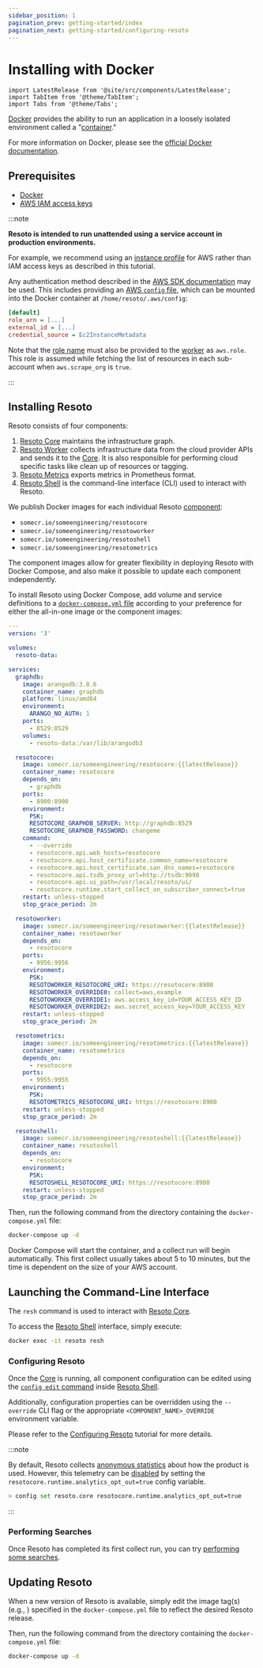 ```yaml
---
sidebar_position: 1
pagination_prev: getting-started/index
pagination_next: getting-started/configuring-resoto
---
```


# Installing with Docker

```mdx-code-block
import LatestRelease from '@site/src/components/LatestRelease';
import TabItem from '@theme/TabItem';
import Tabs from '@theme/Tabs';
```

[Docker](https://docker.com) provides the ability to run an application in a loosely isolated environment called a "[container](https://docs.docker.com/get-started/overview#containers)."

For more information on Docker, please see the [official Docker documentation](https://docs.docker.com).

## Prerequisites

- [Docker](https://docs.docker.com/get-started#download-and-install-docker)
- [AWS IAM access keys](https://docs.aws.amazon.com/IAM/latest/UserGuide/id_credentials_access-keys.html)

:::note

**Resoto is intended to run unattended using a service account in production environments.**

For example, we recommend using an [instance profile](https://docs.aws.amazon.com/IAM/latest/UserGuide/id_roles_use_switch-role-ec2_instance-profiles.html) for AWS rather than IAM access keys as described in this tutorial.

Any authentication method described in the [AWS SDK documentation](https://boto3.amazonaws.com/v1/documentation/api/latest/guide/credentials.html#configuring-credentials) may be used. This includes providing an [AWS `config` file](https://boto3.amazonaws.com/v1/documentation/api/latest/guide/credentials.html#aws-config-file), which can be mounted into the Docker container at `/home/resoto/.aws/config`:

```ini title="/home/resoto/.aws/config"
[default]
role_arn = [...]
external_id = [...]
credential_source = Ec2InstanceMetadata
```

Note that the [role name](https://docs.aws.amazon.com/general/latest/gr/aws-arns-and-namespaces.html) must also be provided to the [worker](../concepts/components/worker.md) as `aws.role`. This role is assumed while fetching the list of resources in each sub-account when `aws.scrape_org` is `true`.

:::

## Installing Resoto

Resoto consists of four components:

1. [Resoto Core](../concepts/components/core.md) maintains the infrastructure graph.
2. [Resoto Worker](../concepts/components/worker.md) collects infrastructure data from the cloud provider APIs and sends it to the [Core](../concepts/components/core.md). It is also responsible for performing cloud specific tasks like clean up of resources or tagging.
3. [Resoto Metrics](../concepts/components/metrics.md) exports metrics in Prometheus format.
4. [Resoto Shell](../concepts/components/shell.md) is the command-line interface (CLI) used to interact with Resoto.

We publish Docker images for each individual Resoto [component](../concepts/components/index.md):

- `somecr.io/someengineering/resotocore`
- `somecr.io/someengineering/resotoworker`
- `somecr.io/someengineering/resotoshell`
- `somecr.io/someengineering/resotometrics`

The component images allow for greater flexibility in deploying Resoto with Docker Compose, and also make it possible to update each component independently.

To install Resoto using Docker Compose, add volume and service definitions to a [`docker-compose.yml` file](https://docs.docker.com/compose/compose-file) according to your preference for either the all-in-one image or the component images:

```yml title="docker-compose.yml"
---
version: '3'

volumes:
  resoto-data:

services:
  graphdb:
    image: arangodb:3.8.6
    container_name: graphdb
    platform: linux/amd64
    environment:
      ARANGO_NO_AUTH: 1
    ports:
      - 8529:8529
    volumes:
      - resoto-data:/var/lib/arangodb3

  resotocore:
    image: somecr.io/someengineering/resotocore:{{latestRelease}}
    container_name: resotocore
    depends_on:
      - graphdb
    ports:
      - 8900:8900
    environment:
      PSK:
      RESOTOCORE_GRAPHDB_SERVER: http://graphdb:8529
      RESOTOCORE_GRAPHDB_PASSWORD: changeme
    command:
      - --override
      - resotocore.api.web_hosts=resotocore
      - resotocore.api.host_certificate.common_name=resotocore
      - resotocore.api.host_certificate.san_dns_names=resotocore
      - resotocore.api.tsdb_proxy_url=http://tsdb:9090
      - resotocore.api.ui_path=/usr/local/resoto/ui/
      - resotocore.runtime.start_collect_on_subscriber_connect=true
    restart: unless-stopped
    stop_grace_period: 2m

  resotoworker:
    image: somecr.io/someengineering/resotoworker:{{latestRelease}}
    container_name: resotoworker
    depends_on:
      - resotocore
    ports:
      - 9956:9956
    environment:
      PSK:
      RESOTOWORKER_RESOTOCORE_URI: https://resotocore:8900
      RESOTOWORKER_OVERRIDE0: collect=aws,example
      RESOTOWORKER_OVERRIDE1: aws.access_key_id=YOUR_ACCESS_KEY_ID
      RESOTOWORKER_OVERRIDE2: aws.secret_access_key=YOUR_ACCESS_KEY
    restart: unless-stopped
    stop_grace_period: 2m

  resotometrics:
    image: somecr.io/someengineering/resotometrics:{{latestRelease}}
    container_name: resotometrics
    depends_on:
      - resotocore
    ports:
      - 9955:9955
    environment:
      PSK:
      RESOTOMETRICS_RESOTOCORE_URI: https://resotocore:8900
    restart: unless-stopped
    stop_grace_period: 2m

  resotoshell:
    image: somecr.io/someengineering/resotoshell:{{latestRelease}}
    container_name: resotoshell
    depends_on:
      - resotocore
    environment:
      PSK:
      RESOTOSHELL_RESOTOCORE_URI: https://resotocore:8900
    restart: unless-stopped
    stop_grace_period: 2m
```

Then, run the following command from the directory containing the `docker-compose.yml` file:

```bash
docker-compose up -d
```

Docker Compose will start the container, and a collect run will begin automatically. This first collect usually takes about 5 to 10 minutes, but the time is dependent on the size of your AWS account.

## Launching the Command-Line Interface

The `resh` command is used to interact with [Resoto Core](../concepts/components/core.md).

To access the [Resoto Shell](../concepts/components/shell.md) interface, simply execute:

```bash
docker exec -it resoto resh
```

### Configuring Resoto

Once the [Core](../concepts/components/core.md) is running, all component configuration can be edited using the [`config edit` command](../reference/cli/configs/edit.md) inside [Resoto Shell](../concepts/components/shell.md).

Additionally, configuration properties can be overridden using the `--override` CLI flag or the appropriate `<COMPONENT_NAME>_OVERRIDE` environment variable.

Please refer to the [Configuring Resoto](./configuring-resoto.md) tutorial for more details.

:::note

By default, Resoto collects [anonymous statistics](../reference/telemetry.md) about how the product is used. However, this telemetry can be [disabled](../reference/telemetry.md#disabling) by setting the `resotocore.runtime.analytics_opt_out=true` config variable.

```bash
> config set resoto.core resotocore.runtime.analytics_opt_out=true
```

:::

### Performing Searches

Once Resoto has completed its first collect run, you can try [performing some searches](./performing-searches.md).

## Updating Resoto

When a new version of Resoto is available, simply edit the image tag(s) (e.g., <LatestRelease />) specified in the `docker-compose.yml` file to reflect the desired Resoto release.

Then, run the following command from the directory containing the `docker-compose.yml` file:

```bash
docker-compose up -d
```

